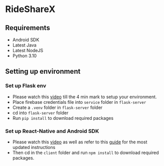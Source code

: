 # RideShareX
## Requirements
- Android SDK
- Latest Java
- Latest NodeJS
- Python 3.10

## Setting up environment
### Set up Flask env
- Please watch this [video](https://www.youtube.com/watch?v=7LNl2JlZKHA) till the 4 min mark to setup your environment.
- Place firebase credentials file into `service` folder in `flask-server`
- Create a `.venv` folder in `flask-server` folder
- cd into `flask-server` folder
- Run `pip install` to download required packages

### Set up React-Native and Android SDK
- Please watch this [video](https://www.youtube.com/watch?v=oorfevovPWw) as well as refer to this [guide](https://reactnative.dev/docs/environment-setup?guide=native) for the most updated instructions
- Then cd in the `client` folder and run `npm install` to download required packages.
